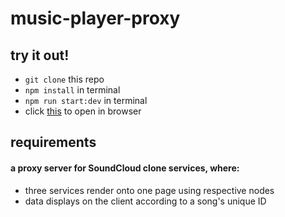 # music-player-proxy

## try it out!

- `git clone` this repo
- `npm install` in terminal
- `npm run start:dev` in terminal
- click [this](http://localhost:3000/) to open in browser

## requirements

#### a proxy server for SoundCloud clone services, where:

- three services render onto one page using respective nodes
- data displays on the client according to a song's unique ID
